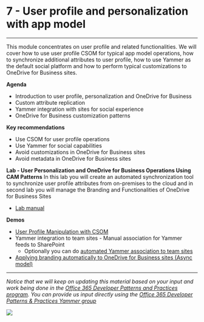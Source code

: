 # 7 - User profile and personalization with app model #

----------

This module concentrates on user profile and related functionalities. We will cover how to use user profile CSOM for typical app model operations, how to synchronize additional attributes to user profile, how to use Yammer as the default social platform and how to perform typical customizations to OneDrive for Business sites. 

**Agenda**
- Introduction to user profile, personalization and OneDrive for Business
- Custom attribute replication
- Yammer integration with sites for social experience
- OneDrive for Business customization patterns


**Key recommendations**
- Use CSOM for user profile operations 
- Use Yammer for social capabilities
- Avoid customizations in OneDrive for Business sites
- Avoid metadata in OneDrive for Business sites


**Lab - User Personalization and OneDrive for Business Operations Using CAM Patterns**
In this lab you will create an automated synchronization tool to synchronize user profile attributes from on-premises to the cloud and in second lab you will manage the Branding and Functionalities of OneDrive for Business Sites 

- [Lab manual](Lab.md)

**Demos**
- [User Profile Manipulation with CSOM](https://github.com/OfficeDev/PnP/tree/dev/Samples/UserProfile.Manipulation.CSOM)
- Yammer integration to team sites - Manual association for Yammer feeds to SharePoint
  - Optionally you can do [automated Yammer association to team sites](https://github.com/OfficeDev/PnP/tree/dev/Scenarios/Provisioning.Yammer)
- [Applying branding automatically to OneDrive for Business sites (Async model)](https://github.com/OfficeDev/PnP/tree/master/Solutions/OD4B.Configuration.Async)

----------

*Notice that we will keep on updating this material based on your input and work being done in the [Office 365 Developer Patterns and Practices program](http://aka.ms/officedevpnp). You can provide us input directly using the [Office 365 Developer Patterns & Practices Yammer group](http://aka.ms/officedevpnpyammer)*

![](https://camo.githubusercontent.com/a732087ed949b0f2f84f5f02b8c79f1a9dd96f65/687474703a2f2f692e696d6775722e636f6d2f6c3031686876452e706e67)